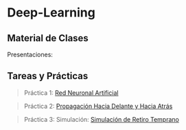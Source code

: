 # Deep-Learning

## Material de Clases

Presentaciones:

## Tareas y Prácticas

> Práctica 1: [Red Neuronal Artificial]()

> Práctica 2: [Propagación Hacia Delante y Hacia Atrás](https://github.com/erickgt00/Deep-Learning/blob/main/Practicas/Propagacion_Hacia_Delante.ipynb)

> Práctica 3: Simulación: [Simulación de Retiro Temprano](https://github.com/erickgt00/Deep-Learning/blob/main/Practicas/Simulacion.ipynb)
